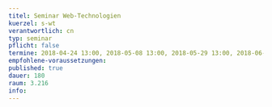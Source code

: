 ```yaml
---
titel: Seminar Web-Technologien 
kuerzel: s-wt
verantwortlich: cn
typ: seminar
pflicht: false
termine: 2018-04-24 13:00, 2018-05-08 13:00, 2018-05-29 13:00, 2018-06-05 13:00, 2018-06-19 13:00, 2018-07-03 13:00, 2018-07-17 13:00
empfohlene-voraussetzungen: 
published: true
dauer: 180
raum: 3.216
info: 
---
```

